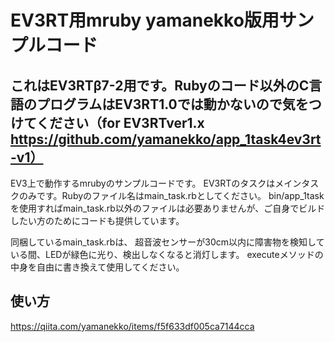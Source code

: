 # EV3RT用mruby yamanekko版用サンプルコード

## これはEV3RTβ7-2用です。Rubyのコード以外のC言語のプログラムはEV3RT1.0では動かないので気をつけてください（for EV3RTver1.x https://github.com/yamanekko/app_1task4ev3rt-v1）

EV3上で動作するmrubyのサンプルコードです。
EV3RTのタスクはメインタスクのみです。Rubyのファイル名はmain_task.rbとしてください。
bin/app_1task を使用すればmain_task.rb以外のファイルは必要ありませんが、ご自身でビルドしたい方のためにコードも提供しています。

同梱しているmain_task.rbは、
超音波センサーが30cm以内に障害物を検知している間、LEDが緑色に光り、検出しなくなると消灯します。
executeメソッドの中身を自由に書き換えて使用してください。

## 使い方
https://qiita.com/yamanekko/items/f5f633df005ca7144cca
